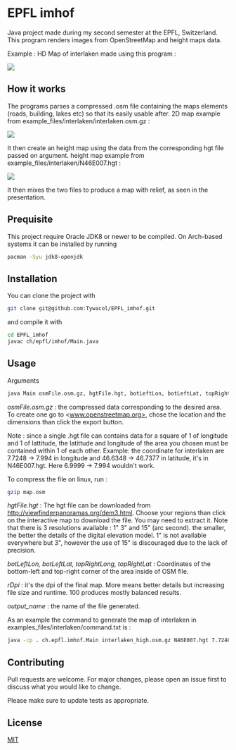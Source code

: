 # EPFL imhof

Java project made during my second semester at the EPFL, Switzerland. This program renders images from OpenStreetMap and height maps data.

Example : HD Map of interlaken made using this program :

![](https://github.com/Tywacol/EPFL_imhof/blob/master/examples_files/interlaken/interlakenhighHD300.png?raw=true)

## How it works

The programs parses a compressed .osm file containing the maps elements (roads, building, lakes etc) so that its easily usable after. 2D map example from example_files/interlaken/interlaken.osm.gz :

![](https://github.com/Tywacol/EPFL_imhof/blob/master/examples_files/interlaken/paintedMap.png?raw=true)

It then create an height map using the data from the corresponding hgt file passed on argument. height map example from example_files/interlaken/N46E007.hgt :

![](https://github.com/Tywacol/EPFL_imhof/blob/master/examples_files/interlaken/relief.png?raw=true)

It then mixes the two files to produce a map with relief, as seen in the presentation.

## Prequisite

This project require Oracle JDK8 or newer to be compiled.
On Arch-based systems it can be installed by running
```bash
pacman -Syu jdk8-openjdk
```

## Installation

You can clone the project with
```bash
git clone git@github.com:Tywacol/EPFL_imhof.git
```
and compile it with

```bash
cd EPFL_imhof
javac ch/epfl/imhof/Main.java
```

## Usage
Arguments
```bash
java Main osmFile.osm.gz, hgtFile.hgt, botLeftLon, botLeftLat, topRightLong, topRightLat, rDpi, output_name
```
*osmFile.osm.gz* : the compressed data corresponding to the desired area. To create one go to <www.openstreetmap.org>, chose the location and the dimensions than click the export button.

Note : since a single .hgt file can contains data for a square of 1 of longitude and 1 of lattitude, the latittude and longitude of the area you chosen must be contained within 1 of each other. Example: the coordinate for interlaken are 
7.7248 -> 7.994 in longitude and 46.6348 -> 46.7377 in latitude, it's in N46E007.hgt. Here 6.9999 -> 7.994 wouldn't work. 

To compress the file on linux, run :

```bash
gzip map.osm 
```
*hgtFile.hgt* : The hgt file can be downloaded from <http://viewfinderpanoramas.org/dem3.html>. Choose your regions than click on the interactive map to download the file. You may need to extract it. Note that there is 3 resolutions available : 1" 3" and 15" (arc second). the smaller, the better the details of the digital elevation model. 1" is not available everywhere but 3", however the use of 15" is discouraged due to the lack of precision.

*botLeftLon, botLeftLat, topRightLong, topRightLat* : Coordinates of the bottom-left and top-right corner of the area inside of OSM file.

*rDpi* : it's the dpi of the final map. More means better details but increasing file size and runtime. 100 produces mostly balanced results.

*output_name* : the name of the file generated.

As an example the command to generate the map of interlaken in examples_files/interlaken/command.txt is :
```bash
java -cp . ch.epfl.imhof.Main interlaken_high.osm.gz N46E007.hgt 7.7248 46.6348 7.9943 46.7377 300 interlakenhighHD300.png
```

## Contributing
Pull requests are welcome. For major changes, please open an issue first to discuss what you would like to change.

Please make sure to update tests as appropriate.

## License
[MIT](https://choosealicense.com/licenses/mit/)

